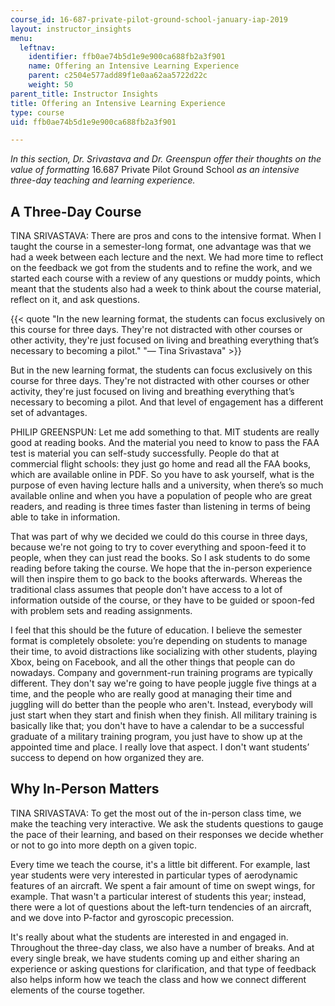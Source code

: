 ```yaml
---
course_id: 16-687-private-pilot-ground-school-january-iap-2019
layout: instructor_insights
menu:
  leftnav:
    identifier: ffb0ae74b5d1e9e900ca688fb2a3f901
    name: Offering an Intensive Learning Experience
    parent: c2504e577add89f1e0aa62aa5722d22c
    weight: 50
parent_title: Instructor Insights
title: Offering an Intensive Learning Experience
type: course
uid: ffb0ae74b5d1e9e900ca688fb2a3f901

---
```


_In this section, Dr. Srivastava and Dr. Greenspun offer their thoughts on the value of formatting_ 16.687 Private Pilot Ground School _as an intensive three-day teaching and learning experience._

A Three-Day Course
------------------

TINA SRIVASTAVA: There are pros and cons to the intensive format. When I taught the course in a semester-long format, one advantage was that we had a week between each lecture and the next. We had more time to reflect on the feedback we got from the students and to refine the work, and we started each course with a review of any questions or muddy points, which meant that the students also had a week to think about the course material, reflect on it, and ask questions.

{{< quote "In the new learning format, the students can focus exclusively on this course for three days. They're not distracted with other courses or other activity, they're just focused on living and breathing everything that’s necessary to becoming a pilot." "— Tina Srivastava" >}}

But in the new learning format, the students can focus exclusively on this course for three days. They're not distracted with other courses or other activity, they're just focused on living and breathing everything that’s necessary to becoming a pilot. And that level of engagement has a different set of advantages.

PHILIP GREENSPUN: Let me add something to that. MIT students are really good at reading books. And the material you need to know to pass the FAA test is material you can self-study successfully. People do that at commercial flight schools: they just go home and read all the FAA books, which are available online in PDF. So you have to ask yourself, what is the purpose of even having lecture halls and a university, when there’s so much available online and when you have a population of people who are great readers, and reading is three times faster than listening in terms of being able to take in information.

That was part of why we decided we could do this course in three days, because we're not going to try to cover everything and spoon-feed it to people, when they can just read the books. So I ask students to do some reading before taking the course. We hope that the in-person experience will then inspire them to go back to the books afterwards. Whereas the traditional class assumes that people don't have access to a lot of information outside of the course, or they have to be guided or spoon-fed with problem sets and reading assignments.

I feel that this should be the future of education. I believe the semester format is completely obsolete: you’re depending on students to manage their time, to avoid distractions like socializing with other students, playing Xbox, being on Facebook, and all the other things that people can do nowadays. Company and government-run training programs are typically different. They don't say we're going to have people juggle five things at a time, and the people who are really good at managing their time and juggling will do better than the people who aren't. Instead, everybody will just start when they start and finish when they finish. All military training is basically like that; you don't have to have a calendar to be a successful graduate of a military training program, you just have to show up at the appointed time and place. I really love that aspect. I don't want students’ success to depend on how organized they are.

Why In-Person Matters
---------------------

TINA SRIVASTAVA: To get the most out of the in-person class time, we make the teaching very interactive. We ask the students questions to gauge the pace of their learning, and based on their responses we decide whether or not to go into more depth on a given topic.

Every time we teach the course, it's a little bit different. For example, last year students were very interested in particular types of aerodynamic features of an aircraft. We spent a fair amount of time on swept wings, for example. That wasn't a particular interest of students this year; instead, there were a lot of questions about the left-turn tendencies of an aircraft, and we dove into P-factor and gyroscopic precession.

It's really about what the students are interested in and engaged in. Throughout the three-day class, we also have a number of breaks. And at every single break, we have students coming up and either sharing an experience or asking questions for clarification, and that type of feedback also helps inform how we teach the class and how we connect different elements of the course together.
